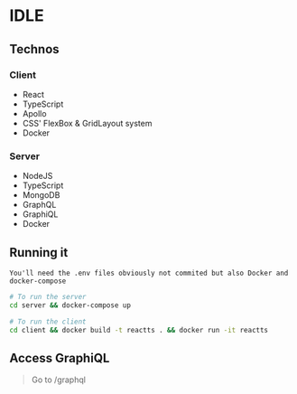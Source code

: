 # IDLE

## Technos

### Client

- React
- TypeScript
- Apollo
- CSS' FlexBox & GridLayout system
- Docker

### Server

- NodeJS
- TypeScript
- MongoDB
- GraphQL
- GraphiQL
- Docker

## Running it

`You'll need the .env files obviously not commited but also Docker and docker-compose`

```sh
# To run the server
cd server && docker-compose up

# To run the client
cd client && docker build -t reactts . && docker run -it reactts
```

## Access GraphiQL

> Go to /graphql